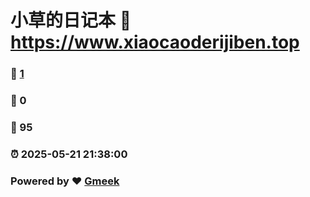 # 小草的日记本 :link: https://www.xiaocaoderijiben.top 
### :page_facing_up: [1](https://www.xiaocaoderijiben.top/tag.html) 
### :speech_balloon: 0 
### :hibiscus: 95 
### :alarm_clock: 2025-05-21 21:38:00 
### Powered by :heart: [Gmeek](https://github.com/Meekdai/Gmeek)
